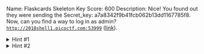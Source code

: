 Name: Flaskcards Skeleton Key
Score: 600
Description: Nice! You found out they were sending the Secret_key: a7a8342f9b41fcb062b13dd1167785f8. Now, can you find a way to log in as admin? <code>http://2018shell1.picoctf.com:53999</code> (<a href="http://2018shell1.picoctf.com:53999">link</a>).
<details><summary>Hint #1</summary>What can you do with a flask Secret_Key?</details><details><summary>Hint #2</summary>The database still reverts every 2 hours</details>